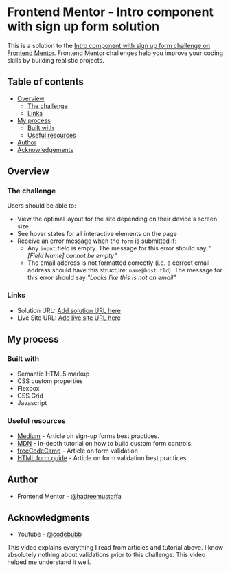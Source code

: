 # Frontend Mentor - Intro component with sign up form solution

This is a solution to the [Intro component with sign up form challenge on Frontend Mentor](https://www.frontendmentor.io/challenges/intro-component-with-signup-form-5cf91bd49edda32581d28fd1). Frontend Mentor challenges help you improve your coding skills by building realistic projects.

## Table of contents

- [Overview](#overview)
  - [The challenge](#the-challenge)
  - [Links](#links)
- [My process](#my-process)
  - [Built with](#built-with)
  - [Useful resources](#useful-resources)
- [Author](#author)
- [Acknowledgements](#acknowledgments)

## Overview

### The challenge

Users should be able to:

- View the optimal layout for the site depending on their device's screen size
- See hover states for all interactive elements on the page
- Receive an error message when the `form` is submitted if:
  - Any `input` field is empty. The message for this error should say _"[Field Name] cannot be empty"_
  - The email address is not formatted correctly (i.e. a correct email address should have this structure: `name@host.tld`). The message for this error should say _"Looks like this is not an email"_

### Links

- Solution URL: [Add solution URL here](https://your-solution-url.com)
- Live Site URL: [Add live site URL here](https://your-live-site-url.com)

## My process

### Built with

- Semantic HTML5 markup
- CSS custom properties
- Flexbox
- CSS Grid
- Javascript

### Useful resources

- [Medium](https://uxplanet.org/10-best-practices-for-creating-sign-up-forms-48470ce94b16) - Article on sign-up forms best practices.
- [MDN](https://developer.mozilla.org/en-US/docs/Learn/Forms/How_to_build_custom_form_controls) - In-depth tutorial on how to build custom form controls.
- [freeCodeCamp](https://www.freecodecamp.org/news/form-validation-with-html5-and-javascript/) - Article on form validation
- [HTML.form.guide](https://html.form.guide/best-practices/form-validations-definitive-guide/) - Article on form validation best practices

## Author

- Frontend Mentor - [@hadreemustaffa](https://www.frontendmentor.io/profile/hadreemustaffa)

## Acknowledgments

- Youtube - [@codebubb](https://www.youtube.com/watch?v=iyngFd6f8ko)

This video explains everything I read from articles and tutorial above. I know absolutely nothing about validations prior to this challenge. This video helped me understand it well.
